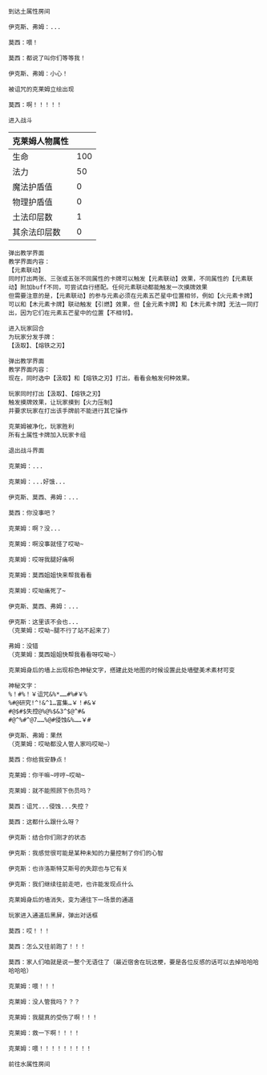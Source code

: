 ﻿```
到达土属性房间

伊克斯、弗姆：...

莫西：喂！

莫西：都说了叫你们等等我！

伊克斯、弗姆：小心！

被诅咒的克莱姆立绘出现

莫西：啊！！！！！

进入战斗
```

| 克莱姆人物属性 |      |
| -------------- | ---- |
| 生命           | 100  |
| 法力           | 50   |
| 魔法护盾值     | 0    |
| 物理护盾值     | 0    |
| 土法印层数     | 1    |
| 其余法印层数   | 0    |

```
弹出教学界面
教学界面内容：
【元素联动】
同时打出两张、三张或五张不同属性的卡牌可以触发【元素联动】效果，不同属性的【元素联动】附加buff不同，可尝试自行搭配。任何元素联动都能触发一次摸牌效果
但需要注意的是，【元素联动】的参与元素必须在元素五芒星中位置相邻，例如【火元素卡牌】可以和【木元素卡牌】联动触发【引燃】效果，但【金元素卡牌】和【木元素卡牌】无法一同打出，因为它们在元素五芒星中的位置【不相邻】。
```

```
进入玩家回合
为玩家分发手牌：
【汲取】、【熔铁之刃】
```

```
弹出教学界面
教学界面内容：
现在，同时选中【汲取】和【熔铁之刃】打出，看看会触发何种效果。
```

```
玩家同时打出【汲取】、【熔铁之刃】
触发摸牌效果，让玩家摸到【火力压制】
并要求玩家在打出该手牌前不能进行其它操作

克莱姆被净化，玩家胜利
所有土属性卡牌加入玩家卡组
```

```
退出战斗界面

克莱姆：...

克莱姆：...好饿...

伊克斯、莫西、弗姆：...

莫西：你没事吧？

克莱姆：啊？没...

克莱姆：啊没事就怪了哎呦~

克莱姆：哎呀我腿好痛啊

克莱姆：莫西姐姐快来帮我看看

克莱姆：哎呦痛死了~

伊克斯、莫西、弗姆：...

伊克斯：这里该不会也...
（克莱姆：哎呦~腿不行了站不起来了）

弗姆：没错
（克莱姆：莫西姐姐快帮我看看呀哎呦~）

克莱姆身后的墙上出现棕色神秘文字，搭建此处地图的时候设置此处墙壁美术素材可变

神秘文字：
%！#%！￥诅咒&%*……#%#￥%
%#@研究!^!&^1…富集…￥！#&￥
#@$#$失控@%@%$&3^$@^#&
#@^%#^@7……%@#侵蚀&%……￥#

伊克斯、弗姆：果然
（克莱姆：哎呦都没人管人家吗哎呦~）

莫西：你给我安静点！

克莱姆：你干嘛~哼哼~哎呦~

克莱姆：就不能照顾下伤员吗？

莫西：诅咒...侵蚀...失控？

莫西：这都什么跟什么呀？

伊克斯：结合你们刚才的状态

伊克斯：我感觉很可能是某种未知的力量控制了你们的心智

伊克斯：也许洛斯特艾斯号的失踪也与它有关

伊克斯：我们继续往前走吧，也许能发现点什么

克莱姆身后的墙消失，变为通往下一场景的通道

玩家进入通道后黑屏，弹出对话框

莫西：哎！！！

莫西：怎么又往前跑了！！！

莫西：家人们咱就是说一整个无语住了（最近宿舍在玩这梗，要是各位反感的话可以去掉哈哈哈哈哈哈）

克莱姆：喂！！！

克莱姆：没人管我吗？？？

克莱姆：我腿真的受伤了啊！！！

克莱姆：救一下啊！！！！

克莱姆：喂！！！！！！！！！

前往水属性房间
```

